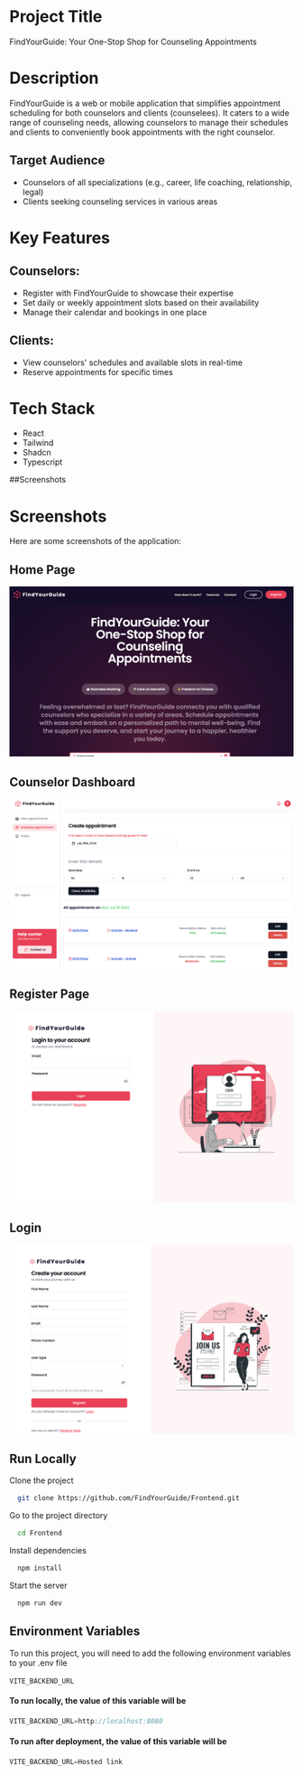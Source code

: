 # Project Title

FindYourGuide: Your One-Stop Shop for Counseling Appointments

# Description

FindYourGuide is a web or mobile application that simplifies appointment scheduling for both counselors and clients (counselees). It caters to a wide range of counseling needs, allowing counselors to manage their schedules and clients to conveniently book appointments with the right counselor.

## Target Audience

- Counselors of all specializations (e.g., career, life coaching, relationship, legal)
- Clients seeking counseling services in various areas

# Key Features
## Counselors:

- Register with FindYourGuide to showcase their expertise
- Set daily or weekly appointment slots based on their availability
- Manage their calendar and bookings in one place

## Clients:

- View counselors' schedules and available slots in real-time
- Reserve appointments for specific times

# Tech Stack

- React
- Tailwind
- Shadcn
- Typescript

##Screenshots
# Screenshots

Here are some screenshots of the application:

## Home Page
![Counselor Dashboard](./ss2.png)


## Counselor Dashboard

![Home Page](./ss1.png)


## Register Page
![Booking Page](./ss3.png)

## Login
![Booking Page](./ss4.png)


## Run Locally

Clone the project

```bash
  git clone https://github.com/FindYourGuide/Frontend.git
```

Go to the project directory

```bash
  cd Frontend
```

Install dependencies

```bash
  npm install
```

Start the server

```bash
  npm run dev
```

## Environment Variables

To run this project, you will need to add the following environment variables to your .env file

`VITE_BACKEND_URL`

#### To run locally, the value of this variable will be

```javascript
VITE_BACKEND_URL=http://localhost:8080
```
#### To run after deployment, the value of this variable will be

```javascript
VITE_BACKEND_URL=Hosted link
```
